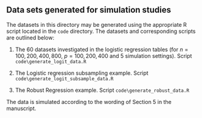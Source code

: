 ## Data sets generated for simulation studies

The datasets in this directory may be generated using the appropriate R script located in the `code` directory. The datasets and corresponding scripts are outlined below:

1. The 60 datasets investigated in the logistic regression tables (for $n=100,200,400,800$, $p=100,200,400$ and 5 simulation settings). Script `code\generate_logit_data.R`

2. The Logistic regression subsampling example. Script `code\generate_logit_subsample_data.R`

3. The Robust Regression example. Script `code\generate_robust_data.R`

The data is simulated according to the wording of Section 5 in the manuscript. 